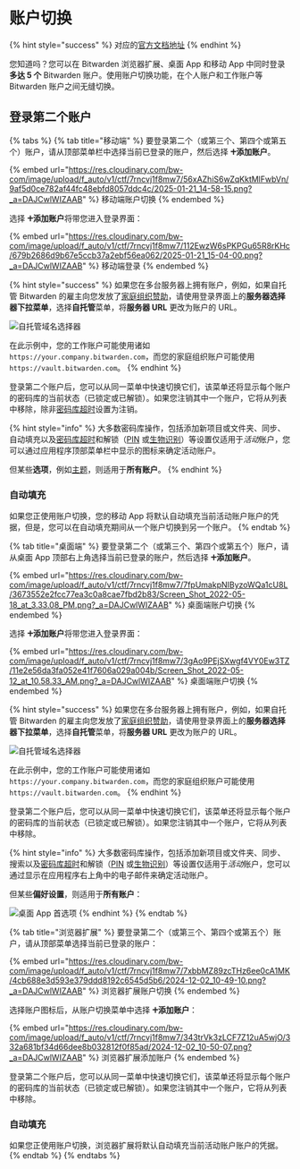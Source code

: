 # 账户切换

{% hint style="success" %}
对应的[官方文档地址](https://bitwarden.com/help/account-switching/)
{% endhint %}

您知道吗？您可以在 Bitwarden 浏览器扩展、桌面 App 和移动 App 中同时登录**多达 5 个** Bitwarden 账户。使用账户切换功能，在个人账户和工作账户等 Bitwarden 账户之间无缝切换。

## 登录第二个账户 <a href="#login-to-a-second-account" id="login-to-a-second-account"></a>

{% tabs %}
{% tab title="移动端" %}
要登录第二个（或第三个、第四个或第五个）账户，请从顶部菜单栏中选择当前已登录的账户，然后选择 **🞤添加账户**。

{% embed url="https://res.cloudinary.com/bw-com/image/upload/f_auto/v1/ctf/7rncvj1f8mw7/56xAZhiS6wZqKktMlFwbVn/9af5d0ce782af44fc48ebfd8057ddc4c/2025-01-21_14-58-15.png?_a=DAJCwlWIZAAB" %}
移动端账户切换
{% endembed %}

选择 **🞤添加账户**将带您进入登录界面：

{% embed url="https://res.cloudinary.com/bw-com/image/upload/f_auto/v1/ctf/7rncvj1f8mw7/112EwzW6sPKPGu65R8rKHc/679b2686d9b67e5ccb37a2ebf56ea062/2025-01-21_15-04-00.png?_a=DAJCwlWIZAAB" %}
移动端登录
{% endembed %}

{% hint style="success" %}
如果您在多台服务器上拥有账户，例如，如果自托管 Bitwarden 的雇主向您发放了[家庭组织赞助](../plans-and-pricing/password-manager/redeem-families-sponsorship.md)，请使用登录界面上的**服务器选择器下拉菜单**，选择**自托管**菜单，将**服务器 URL** 更改为账户的 URL。

<img src="https://res.cloudinary.com/bw-com/image/upload/f_auto/v1/ctf/7rncvj1f8mw7/1Bc4QseUed27nuuhbeD7WR/1822635ca4cdd527903a0f9d5b85d271/2023-08-29_08-48-42.png?_a=DAJCwlWIZAAB" alt="自托管域名选择器" data-size="original">

在此示例中，您的工作账户可能使用诸如 `https://your.company.bitwarden.com`，而您的家庭组织账户可能使用 `https://vault.bitwarden.com`。
{% endhint %}

登录第二个账户后，您可以从同一菜单中快速切换它们，该菜单还将显示每个账户的密码库的当前状态（已锁定或已解锁）。如果您注销其中一个账户，它将从列表中移除，除非[密码库超时](vault-timeout-options.md)设置为注销。

{% hint style="info" %}
大多数密码库操作，包括添加新项目或文件夹、同步、自动填充以及[密码库超时](vault-timeout-options.md)和解锁（[PIN](unlock-with-pin.md) 或[生物识别](unlocking-with-biometrics.md)）等设置仅适用&#x4E8E;_&#x6D3B;&#x52A8;_&#x8D26;户，您可以通过应用程序顶部菜单栏中显示的图标来确定活动账户。

但某些**选项**，例如[主题](../miscellaneous/change-app-theme.md)，则适用于**所有账户**。
{% endhint %}

### 自动填充 <a href="#auto-fill" id="auto-fill"></a>

如果您正使用账户切换，您的移动 App 将默认自动填充当前活动账户账户的凭据，但是，您可以在自动填充期间从一个账户切换到另一个账户。
{% endtab %}

{% tab title="桌面端" %}
要登录第二个（或第三个、第四个或第五个）账户，请从桌面 App 顶部右上角选择当前已登录的账户，然后选择 **🞤添加账户**。

{% embed url="https://res.cloudinary.com/bw-com/image/upload/f_auto/v1/ctf/7rncvj1f8mw7/7fpUmakpNIByzoWQa1cU8L/3673552e2fcc77ea3c0a8cae7fbd2b83/Screen_Shot_2022-05-18_at_3.33.08_PM.png?_a=DAJCwlWIZAAB" %}
桌面端账户切换
{% endembed %}

选择 **🞤添加账户**将带您进入登录界面：

{% embed url="https://res.cloudinary.com/bw-com/image/upload/f_auto/v1/ctf/7rncvj1f8mw7/3gAo9PEjSXwgf4VY0Ew3TZ/11e2e56da3fa052e41f7606a029a004b/Screen_Shot_2022-05-12_at_10.58.33_AM.png?_a=DAJCwlWIZAAB" %}
桌面端账户切换
{% endembed %}

{% hint style="success" %}
如果您在多台服务器上拥有账户，例如，如果自托管 Bitwarden 的雇主向您发放了[家庭组织赞助](../plans-and-pricing/password-manager/redeem-families-sponsorship.md)，请使用登录界面上的**服务器选择器下拉菜单**，选择**自托管**菜单，将**服务器 URL** 更改为账户的 URL。

<img src="https://res.cloudinary.com/bw-com/image/upload/f_auto/v1/ctf/7rncvj1f8mw7/1Bc4QseUed27nuuhbeD7WR/1822635ca4cdd527903a0f9d5b85d271/2023-08-29_08-48-42.png?_a=DAJCwlWIZAAB" alt="自托管域名选择器" data-size="original">

在此示例中，您的工作账户可能使用诸如 `https://your.company.bitwarden.com`，而您的家庭组织账户可能使用 `https://vault.bitwarden.com`。
{% endhint %}

登录第二个账户后，您可以从同一菜单中快速切换它们，该菜单还将显示每个账户的密码库的当前状态（已锁定或已解锁）。如果您注销其中一个账户，它将从列表中移除。

{% hint style="info" %}
大多数密码库操作，包括添加新项目或文件夹、同步、搜索以及[密码库超时](vault-timeout-options.md)和解锁（[PIN](unlock-with-pin.md) 或[生物识别](unlocking-with-biometrics.md)）等设置仅适用&#x4E8E;_&#x6D3B;&#x52A8;_&#x8D26;户，您可以通过显示在应用程序右上角中的电子邮件来确定活动账户。

但某些**偏好设置**，则适用于**所有账户**：

<img src="https://res.cloudinary.com/bw-com/image/upload/f_auto/v1/ctf/7rncvj1f8mw7/4tZUuuDPHnHQh5RNihx0TB/d82c343ba033d122e0910a6fe7a23f76/Screen_Shot_2022-01-31_at_11.18.49_AM.png?_a=DAJCwlWIZAAB" alt="桌面 App 首选项" data-size="original">
{% endhint %}
{% endtab %}

{% tab title="浏览器扩展" %}
要登录第二个（或第三个、第四个或第五个）账户，请从顶部菜单选择当前已登录的账户：

{% embed url="https://res.cloudinary.com/bw-com/image/upload/f_auto/v1/ctf/7rncvj1f8mw7/7xbbMZ89zcTHz6ee0cA1MK/4cb688e3d593e379ddd8192c6545d5b6/2024-12-02_10-49-10.png?_a=DAJCwlWIZAAB" %}
浏览器扩展账户切换
{% endembed %}

选择账户图标后，从账户切换菜单中选择 **🞤添加账户**：

{% embed url="https://res.cloudinary.com/bw-com/image/upload/f_auto/v1/ctf/7rncvj1f8mw7/343trVk3zLCF7Z12uA5wjO/332a681bf34d66dee8b032812f0f85ad/2024-12-02_10-50-07.png?_a=DAJCwlWIZAAB" %}
浏览器扩展添加账户
{% endembed %}

登录第二个账户后，您可以从同一菜单中快速切换它们，该菜单还将显示每个账户的密码库的当前状态（已锁定或已解锁）。如果您注销其中一个账户，它将从列表中移除。

### 自动填充 <a href="#auto-fill" id="auto-fill"></a>

如果您正使用账户切换，浏览器扩展将默认自动填充当前活动账户账户的凭据。
{% endtab %}
{% endtabs %}
